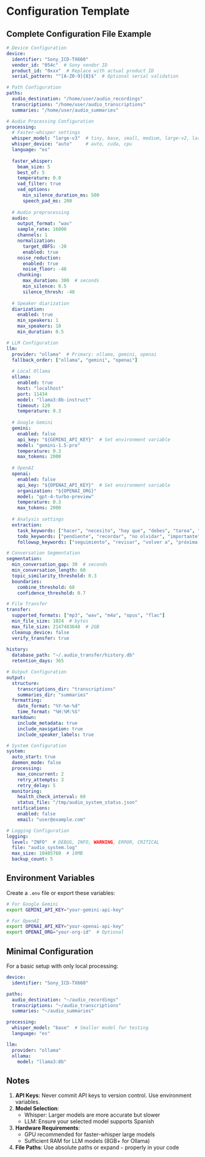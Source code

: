 # Configuration Template

## Complete Configuration File Example

```yaml
# Device Configuration
device:
  identifier: "Sony_ICD-TX660"
  vendor_id: "054c"  # Sony vendor ID
  product_id: "0xxx"  # Replace with actual product ID
  serial_pattern: "^[A-Z0-9]{8}$"  # Optional serial validation

# Path Configuration
paths:
  audio_destination: "/home/user/audio_recordings"
  transcriptions: "/home/user/audio_transcriptions"
  summaries: "/home/user/audio_summaries"

# Audio Processing Configuration
processing:
  # Faster-whisper settings
  whisper_model: "large-v3"  # tiny, base, small, medium, large-v2, large-v3
  whisper_device: "auto"     # auto, cuda, cpu
  language: "es"
  
  faster_whisper:
    beam_size: 5
    best_of: 5
    temperature: 0.0
    vad_filter: true
    vad_options:
      min_silence_duration_ms: 500
      speech_pad_ms: 200
  
  # Audio preprocessing
  audio:
    output_format: "wav"
    sample_rate: 16000
    channels: 1
    normalization:
      target_dBFS: -20
      enabled: true
    noise_reduction:
      enabled: true
      noise_floor: -40
    chunking:
      max_duration: 300  # seconds
      min_silence: 0.5
      silence_thresh: -40
  
  # Speaker diarization
  diarization:
    enabled: true
    min_speakers: 1
    max_speakers: 10
    min_duration: 0.5

# LLM Configuration
llm:
  provider: "ollama"  # Primary: ollama, gemini, openai
  fallback_order: ["ollama", "gemini", "openai"]
  
  # Local Ollama
  ollama:
    enabled: true
    host: "localhost"
    port: 11434
    model: "llama3:8b-instruct"
    timeout: 120
    temperature: 0.3
    
  # Google Gemini
  gemini:
    enabled: false
    api_key: "${GEMINI_API_KEY}"  # Set environment variable
    model: "gemini-1.5-pro"
    temperature: 0.3
    max_tokens: 2000
    
  # OpenAI
  openai:
    enabled: false
    api_key: "${OPENAI_API_KEY}"  # Set environment variable
    organization: "${OPENAI_ORG}"
    model: "gpt-4-turbo-preview"
    temperature: 0.3
    max_tokens: 2000
  
  # Analysis settings
  extraction:
    task_keywords: ["hacer", "necesito", "hay que", "debes", "tarea", "acción"]
    todo_keywords: ["pendiente", "recordar", "no olvidar", "importante"]
    followup_keywords: ["seguimiento", "revisar", "volver a", "próxima vez"]

# Conversation Segmentation
segmentation:
  min_conversation_gap: 30  # seconds
  min_conversation_length: 60
  topic_similarity_threshold: 0.3
  boundaries:
    combine_threshold: 60
    confidence_threshold: 0.7

# File Transfer
transfer:
  supported_formats: ["mp3", "wav", "m4a", "opus", "flac"]
  min_file_size: 1024  # bytes
  max_file_size: 2147483648  # 2GB
  cleanup_device: false
  verify_transfer: true
  
history:
  database_path: "~/.audio_transfer/history.db"
  retention_days: 365

# Output Configuration
output:
  structure:
    transcriptions_dir: "transcriptions"
    summaries_dir: "summaries"
  formatting:
    date_format: "%Y-%m-%d"
    time_format: "%H:%M:%S"
  markdown:
    include_metadata: true
    include_navigation: true
    include_speaker_labels: true

# System Configuration
system:
  auto_start: true
  daemon_mode: false
  processing:
    max_concurrent: 2
    retry_attempts: 3
    retry_delay: 5
  monitoring:
    health_check_interval: 60
    status_file: "/tmp/audio_system_status.json"
  notifications:
    enabled: false
    email: "user@example.com"

# Logging Configuration
logging:
  level: "INFO"  # DEBUG, INFO, WARNING, ERROR, CRITICAL
  file: "audio_system.log"
  max_size: 10485760  # 10MB
  backup_count: 5
```

## Environment Variables

Create a `.env` file or export these variables:

```bash
# For Google Gemini
export GEMINI_API_KEY="your-gemini-api-key"

# For OpenAI
export OPENAI_API_KEY="your-openai-api-key"
export OPENAI_ORG="your-org-id"  # Optional
```

## Minimal Configuration

For a basic setup with only local processing:

```yaml
device:
  identifier: "Sony_ICD-TX660"

paths:
  audio_destination: "~/audio_recordings"
  transcriptions: "~/audio_transcriptions"
  summaries: "~/audio_summaries"

processing:
  whisper_model: "base"  # Smaller model for testing
  language: "es"

llm:
  provider: "ollama"
  ollama:
    model: "llama3:8b"
```

## Notes

1. **API Keys**: Never commit API keys to version control. Use environment variables.
2. **Model Selection**: 
   - Whisper: Larger models are more accurate but slower
   - LLM: Ensure your selected model supports Spanish
3. **Hardware Requirements**:
   - GPU recommended for faster-whisper large models
   - Sufficient RAM for LLM models (8GB+ for Ollama)
4. **File Paths**: Use absolute paths or expand `~` properly in your code